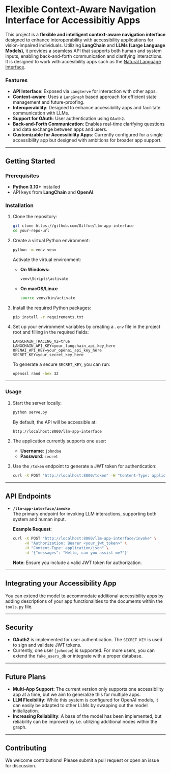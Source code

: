 # Flexible Context-Aware Navigation Interface for Accessibitiy Apps

This project is a **flexible and intelligent context-aware navigation interface** designed to enhance interoperability with accessibility applications for vision-impaired individuals. Utilizing **LangChain** and **LLMs (Large Language Models)**, it provides a seamless API that supports both human and system inputs, enabling back-and-forth communication and clarifying interactions. It is designed to work with accesibility apps such as the [Natural Language Interface](https://github.com/StudyProject-NLI/NLInterface).

### Features

- **API Interface**: Exposed via `LangServe` for interaction with other apps.
- **Context-aware**: Uses a `LangGraph` based approach for efficient state management and future-proofing.
- **Interoperability**: Designed to enhance accessibility apps and facilitate communication with LLMs.
- **Support for OAuth**: User authentication using `OAuth2`.
- **Back-and-Forth Communication**: Enables real-time clarifying questions and data exchange between apps and users.
- **Customizable for Accessibility Apps**: Currently configured for a single accessibility app but designed with ambitions for broader app support.

---

## Getting Started

### Prerequisites

- **Python 3.10+** installed
- API keys from **LangChain** and **OpenAI**.

### Installation

1. Clone the repository:
   ```bash
   git clone https://github.com/Gitfoe/llm-app-interface
   cd your-repo-url
   ``` 

2. Create a virtual Python environment:
   ```bash
   python -m venv venv
   ```
   Activate the virtual environment:
   - **On Windows:**
     ```bash
     venv\Scripts\activate
     ```
   - **On macOS/Linux:**
     ```bash
     source venv/bin/activate
     ```

3. Install the required Python packages:
   ```bash
   pip install -r requirements.txt
   ```

4. Set up your environment variables by creating a `.env` file in the project root and filling in the required fields:
   ```env
   LANGCHAIN_TRACING_V2=true
   LANGCHAIN_API_KEY=your_langchain_api_key_here
   OPENAI_API_KEY=your_openai_api_key_here
   SECRET_KEY=your_secret_key_here
   ```

   To generate a secure `SECRET_KEY`, you can run:
   ```bash
   openssl rand -hex 32
   ```

---

### Usage

1. Start the server locally:
   ```bash
   python serve.py
   ```

   By default, the API will be accessible at:
   ```
   http://localhost:8000/llm-app-interface
   ```

2. The application currently supports one user:
   - **Username**: `johndoe`
   - **Password**: `secret`

3. Use the `/token` endpoint to generate a JWT token for authentication:
   ```bash
   curl -X POST "http://localhost:8000/token" -H "Content-Type: application/x-www-form-urlencoded" -d "username=johndoe&password=secret"
   ```

---

## API Endpoints

- **`/llm-app-interface/invoke`**  
  The primary endpoint for invoking LLM interactions, supporting both system and human input.

  **Example Request**:
  ```bash
  curl -X POST "http://localhost:8000/llm-app-interface/invoke" \
       -H "Authorization: Bearer <your_jwt_token>" \
       -H "Content-Type: application/json" \
       -d '{"messages": "Hello, can you assist me?"}'
  ```

  **Note**: Ensure you include a valid JWT token for authorization.

---

## Integrating your Accessibility App

You can extend the model to accommodate additional accessibility apps by adding descriptions of your app functionalities to the documents within the `tools.py` file.

---

## Security

- **OAuth2** is implemented for user authentication. The `SECRET_KEY` is used to sign and validate JWT tokens.
- Currently, one user (`johndoe`) is supported. For more users, you can extend the `fake_users_db` or integrate with a proper database.
  
---

## Future Plans

- **Multi-App Support**: The current version only supports one accessibility app at a time, but we aim to generalize this for multiple apps.
- **LLM Flexibility**: While this system is configured for OpenAI models, it can easily be adapted to other LLMs by swapping out the model initialization.
- **Increasing Reliability**: A base of the model has been implemented, but reliability can be improved by i.e. utilizing additional nodes within the graph.

---

## Contributing

We welcome contributions! Please submit a pull request or open an issue for discussion.